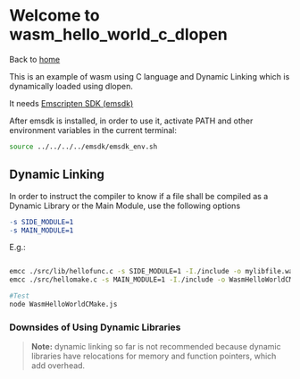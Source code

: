 # Welcome to wasm_hello_world_c_dlopen

Back to [home](../readme.md)

This is an example of wasm using C language and Dynamic Linking which is dynamically loaded using dlopen.

It needs [Emscripten SDK (emsdk)](../readme.md#Installing-the-C-Emscripten-SDK)

After emsdk is installed, in order to use it, activate PATH and other environment variables in the current terminal:

```bash
source ../../../../emsdk/emsdk_env.sh
```

## Dynamic Linking

 In order to instruct the compiler to know if a file shall be compiled as a Dynamic Library or the Main Module, use the following options

 ```Makefile
-s SIDE_MODULE=1
-s MAIN_MODULE=1
 ```

E.g.:
 ```bash

emcc ./src/lib/hellofunc.c -s SIDE_MODULE=1 -I./include -o mylibfile.wasm
emcc ./src/hellomake.c -s MAIN_MODULE=1 -I./include -o WasmHelloWorldCMake.js

#Test
node WasmHelloWorldCMake.js
 ```

### Downsides of Using Dynamic Libraries

>**Note:** dynamic linking so far is not recommended because dynamic libraries have relocations for memory and function pointers, which add overhead.

